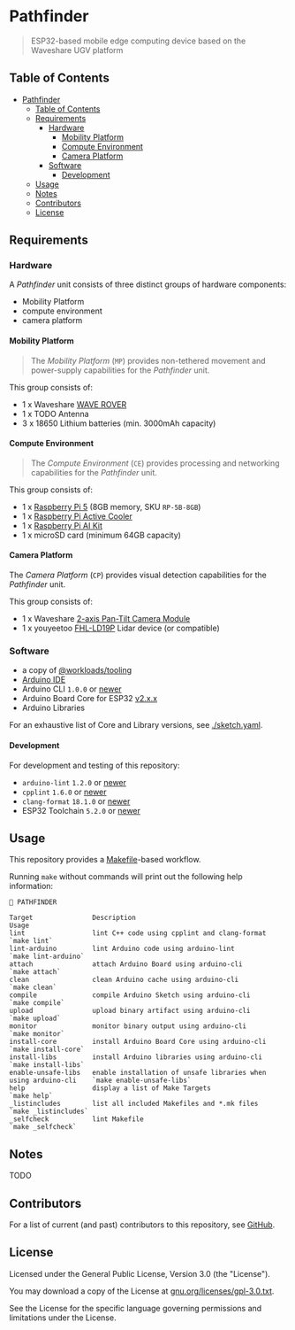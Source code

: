 # Pathfinder

> ESP32-based mobile edge computing device based on the Waveshare UGV platform

## Table of Contents

<!-- TOC -->
* [Pathfinder](#pathfinder)
  * [Table of Contents](#table-of-contents)
  * [Requirements](#requirements)
    * [Hardware](#hardware)
      * [Mobility Platform](#mobility-platform)
      * [Compute Environment](#compute-environment)
      * [Camera Platform](#camera-platform)
    * [Software](#software)
      * [Development](#development)
  * [Usage](#usage)
  * [Notes](#notes)
  * [Contributors](#contributors)
  * [License](#license)
<!-- TOC -->

## Requirements

### Hardware

A _Pathfinder_ unit consists of three distinct groups of hardware components:

- Mobility Platform 
- compute environment
- camera platform

#### Mobility Platform

> The _Mobility Platform_ (`MP`) provides non-tethered movement and power-supply capabilities for the _Pathfinder_ unit. 

This group consists of:

- 1 x Waveshare [WAVE ROVER](https://www.waveshare.com/wave-rover.htm)
- 1 x TODO Antenna
- 3 x 18650 Lithium batteries (min. 3000mAh capacity)

#### Compute Environment

> The _Compute Environment_ (`CE`) provides processing and networking capabilities for the _Pathfinder_ unit.

This group consists of:

- 1 x [Raspberry Pi 5](https://www.raspberrypi.com/products/raspberry-pi-5/) (8GB memory, SKU `RP-5B-8GB`)
- 1 x [Raspberry Pi Active Cooler](https://www.raspberrypi.com/products/active-cooler/)
- 1 x [Raspberry Pi AI Kit](https://www.raspberrypi.com/products/ai-kit/)
- 1 x microSD card (minimum 64GB capacity)

#### Camera Platform

The _Camera Platform_ (`CP`) provides visual detection capabilities for the _Pathfinder_ unit.

This group consists of:

- 1 x Waveshare [2-axis Pan-Tilt Camera Module](https://www.waveshare.com/2-axis-pan-tilt-camera-module.htm)
- 1 x youyeetoo [FHL-LD19P](https://wiki.youyeetoo.com/en/Lidar/D300) Lidar device (or compatible)

### Software

- a copy of [@workloads/tooling](https://github.com/workloads/tooling)
- [Arduino IDE](https://www.arduino.cc/en/software)
- Arduino CLI `1.0.0` or [newer](https://arduino.github.io/arduino-cli/)
- Arduino Board Core for ESP32 [v2.x.x](https://github.com/espressif/arduino-esp32)
- Arduino Libraries 
  
For an exhaustive list of Core and Library versions, see [./sketch.yaml](./sketch.yaml).

#### Development

For development and testing of this repository:

* `arduino-lint` `1.2.0` or [newer](https://arduino.github.io/arduino-lint/)
* `cpplint` `1.6.0` or [newer](https://github.com/cpplint/cpplint)
* `clang-format` `18.1.0` or [newer](https://clang.llvm.org/docs/ClangFormat.html)
* ESP32 Toolchain `5.2.0` or [newer](https://docs.espressif.com/projects/esp-idf/en/stable/esp32/get-started/index.html#installation)

## Usage

This repository provides a [Makefile](./Makefile)-based workflow.

Running `make` without commands will print out the following help information:

```text
🧭 PATHFINDER

Target               Description                                                       Usage
lint                 lint C++ code using cpplint and clang-format                      `make lint`
lint-arduino         lint Arduino code using arduino-lint                              `make lint-arduino`
attach               attach Arduino Board using arduino-cli                            `make attach`
clean                clean Arduino cache using arduino-cli                             `make clean`
compile              compile Arduino Sketch using arduino-cli                          `make compile`
upload               upload binary artifact using arduino-cli                          `make upload`
monitor              monitor binary output using arduino-cli                           `make monitor`
install-core         install Arduino Board Core using arduino-cli                      `make install-core`
install-libs         install Arduino libraries using arduino-cli                       `make install-libs`
enable-unsafe-libs   enable installation of unsafe libraries when using arduino-cli    `make enable-unsafe-libs`
help                 display a list of Make Targets                                    `make help`
_listincludes        list all included Makefiles and *.mk files                        `make _listincludes`
_selfcheck           lint Makefile                                                     `make _selfcheck`
```

## Notes

TODO

## Contributors

For a list of current (and past) contributors to this repository, see [GitHub](https://github.com/workloads/pathfinder/graphs/contributors).

## License

Licensed under the General Public License, Version 3.0 (the "License").

You may download a copy of the License at [gnu.org/licenses/gpl-3.0.txt](https://www.gnu.org/licenses/gpl-3.0.txt).

See the License for the specific language governing permissions and limitations under the License.
